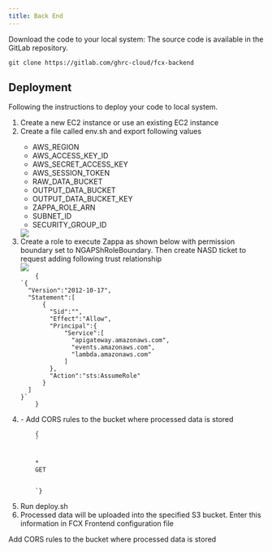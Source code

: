 ```yaml
---
title: Back End
---
```


Download the code to your local system:
The source code is available in the GitLab repository.


```
git clone https://gitlab.com/ghrc-cloud/fcx-backend
```

## Deployment
Following the instructions to deploy your code to local system.

<ol>
<li> Create a new EC2 instance or use an existing EC2 instance</li>
<li> Create a file called env.sh and export following values</li>
<ul>
  <li> AWS_REGION</li>
  <li> AWS_ACCESS_KEY_ID</li>
  <li> AWS_SECRET_ACCESS_KEY</li>
  <li> AWS_SESSION_TOKEN</li>
  <li> RAW_DATA_BUCKET</li>
  <li> OUTPUT_DATA_BUCKET</li>
  <li> OUTPUT_DATA_BUCKET_KEY</li>
  <li> ZAPPA_ROLE_ARN</li>
  <li> SUBNET_ID</li>
  <li> SECURITY_GROUP_ID</li>
</ul>
  <img
    src='/img/backend/evn.sh-example.png'
  />
  <li> 
  Create a role to execute Zappa as shown below with permission boundary set to NGAPShRoleBoundary. Then create NASD ticket to request adding following trust relationship
  </li>
  <img
  src='/img/backend/AWS-create-role.png'
  />

  <code>
    {
`{
  "Version":"2012-10-17",
  "Statement":[
      {
        "Sid":"",
        "Effect":"Allow",
        "Principal":{
            "Service":[
              "apigateway.amazonaws.com",
              "events.amazonaws.com",
              "lambda.amazonaws.com"
            ]
        },
        "Action":"sts:AssumeRole"
      }
  ]
}`
    }
  </code>

<li>- Add CORS rules to the bucket where processed data is stored</li>
  <code>
    {
    `<?xml version="1.0" encoding="UTF-8"?>
    <CORSConfiguration xmlns="http://s3.amazonaws.com/doc/2006-03-01/">
    <CORSRule>
    <AllowedOrigin>*</AllowedOrigin>
    <AllowedMethod>GET</AllowedMethod>
    </CORSRule>
    </CORSConfiguration>
    `}
  </code>

<li> Run deploy.sh</li>
<li> Processed data will be uploaded into the specified S3 bucket. Enter this information in FCX Frontend configuration file</li>
</ol>


Add CORS rules to the bucket where processed data is stored


